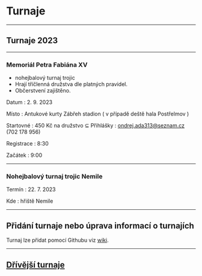 # Turnaje #

---

## Turnaje 2023 ##

---

### Memoriál Petra Fabiána XV ###
- nohejbalový turnaj trojic
- Hrají tříčlenná družstva dle platných pravidel.
- Občerstvení zajištěno. 

Datum
: 2\. 9\. 2023 

Místo
: Antukové kurty Zábřeh stadion ( v případě deště hala Postřelmov )

Startovné
: 450 Kč na družstvo 
⊆
Přihlášky
: ondrej.ada313@seznam.cz (702 178 956) 

Registrace
: 8:30

Začátek 
: 9:00

---


### Nohejbalový turnaj trojic Nemile

Termín
: 22\. 7\. 2023

Kde
: hřiště Nemile

---


## Přidání turnaje nebo úprava informací o turnajích

Turnaj lze přidat pomocí Githubu viz [wiki](https://github.com/nohejbal-zabrezsko/nohejbal-zabrezsko.github.io/wiki/P%C5%99id%C3%A1n%C3%AD-nebo-%C3%BAprava-turnaje).

---

## [Dřívější turnaje](predchozi_turnaje.md)
